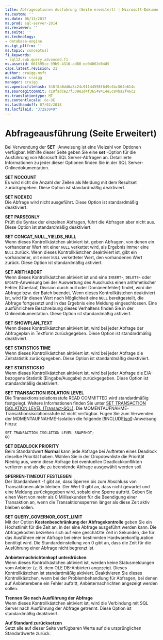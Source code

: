 ```yaml
---
title: Abfrageoptionen Ausführung (Seite erweitert) | Microsoft-Dokumentation
ms.custom: ''
ms.date: 06/13/2017
ms.prod: sql-server-2014
ms.reviewer: ''
ms.suite: ''
ms.technology:
- database-engine
ms.tgt_pltfrm: ''
ms.topic: conceptual
f1_keywords:
- sql12.swb.query.advanced.f1
ms.assetid: 661595ce-99b9-4316-ad80-ed04002d04d5
caps.latest.revision: 21
author: craigg-msft
ms.author: craigg
manager: craigg
ms.openlocfilehash: 548f8a0dd6a8c24c91144598f649e3bc564e614c
ms.sourcegitcommit: c18fadce27f330e1d4f36549414e5c84ba2f46c2
ms.translationtype: MT
ms.contentlocale: de-DE
ms.lasthandoff: 07/02/2018
ms.locfileid: "37293040"
---
```

# <a name="query-options-execution-advanced-page"></a>Abfrageausführung (Seite Erweitert)
  Bei Verwendung der **SET** -Anweisung ist eine Vielzahl von Optionen verfügbar. Mithilfe dieser Seite geben Sie eine **set** -Option für die Ausführung von Microsoft SQL Server-Abfragen an. Detaillierte Informationen zu jeder dieser Optionen finden Sie in der SQL Server-Onlinedokumentation.  
  
 **SET NOCOUNT**  
 Es wird nicht die Anzahl der Zeilen als Meldung mit dem Resultset zurückgegeben. Diese Option ist standardmäßig deaktiviert.  
  
 **SET NOEXEC**  
 Die Abfrage wird nicht ausgeführt. Diese Option ist standardmäßig deaktiviert.  
  
 **SET PARSEONLY**  
 Prüft die Syntax der einzelnen Abfragen, führt die Abfragen aber nicht aus. Diese Option ist standardmäßig deaktiviert.  
  
 **SET CONCAT_NULL_YIELDS_NULL**  
 Wenn dieses Kontrollkästchen aktiviert ist, geben Abfragen, von denen ein vorhandener Wert mit einer `NULL` verkettet wird, als Ergebnis immer eine `NULL` zurück. Wenn dieses Kontrollkästchen deaktiviert ist, gibt ein vorhandener, mit einer `NULL` verketteter Wert, den vorhandenen Wert zurück. Diese Option ist standardmäßig aktiviert.  
  
 **SET ARITHABORT**  
 Wenn dieses Kontrollkästchen aktiviert ist und eine `INSERT`-, `DELETE`- oder `UPDATE`-Anweisung bei der Auswertung des Ausdrucks einen arithmetischer Fehler (Überlauf, Division durch null oder Domänenfehler) findet, wird die Abfrage bzw. der Batch beendet. Wenn dieses Kontrollkästchen deaktiviert ist, wird für diesen Wert nach Möglichkeit eine `NULL` bereitgestellt, die Abfrage fortgesetzt und in das Ergebnis eine Meldung eingeschlossen. Eine ausführlichere Beschreibung dieses Verhaltens finden Sie in der Onlinedokumentation. Diese Option ist standardmäßig aktiviert.  
  
 **SET SHOWPLAN_TEXT**  
 Wenn dieses Kontrollkästchen aktiviert ist, wird bei jeder Abfrage der Abfrageplan in Textform zurückgegeben. Diese Option ist standardmäßig deaktiviert.  
  
 **SET STATISTICS TIME**  
 Wenn dieses Kontrollkästchen aktiviert ist, wird bei jeder Abfrage die Zeitstatistik zurückgegeben. Diese Option ist standardmäßig deaktiviert.  
  
 **SET STATISTICS IO**  
 Wenn dieses Kontrollkästchen aktiviert ist, wird bei jeder Abfrage die E/A-bezogene Statistik (Eingabe/Ausgabe) zurückgegeben. Diese Option ist standardmäßig deaktiviert.  
  
 **SET TRANSACTION ISOLATION LEVEL**  
 Die Transaktionsisolationsstufe READ COMMITTED wird standardmäßig festgelegt. Weitere Informationen finden Sie unter [SET TRANSACTION ISOLATION LEVEL &#40;Transact-SQL&#41;](/sql/t-sql/statements/set-transaction-isolation-level-transact-sql). Die MOMENTAUFNAHME-Transaktionsisolationsstufe ist nicht verfügbar. Fügen Sie zum Verwenden der MOMENTAUFNAHME-Isolation die folgende [!INCLUDE[tsql](../includes/tsql-md.md)]-Anweisung hinzu:  
  
```  
SET TRANSACTION ISOLATION LEVEL SNAPSHOT;  
GO  
```  
  
 **SET DEADLOCK PRIORITY**  
 Beim Standardwert **Normal** kann jede Abfrage bei Auftreten eines Deadlock dieselbe Priorität haben. Wählen Sie in der Dropdownliste die Priorität Niedrig aus, wenn diese Abfrage bei eventuellen Deadlockkonflikten verlieren und als die zu beendende Abfrage ausgewählt werden soll.  
  
 **SPERREN-TIMEOUT FESTLEGEN**  
 Der Standardwert -1 gibt an, dass Sperren bis zum Abschluss von Transaktionen aktiv bleiben. Der Wert 0 gibt an, dass nicht gewartet und eine Meldung zurückgegeben wird, sobald eine Sperre auftritt. Geben Sie einen Wert von mehr als 0 Millisekunden für die Beendigung einer Transaktion an, wenn die Transaktionssperren länger als diese Zeit aktiv bleiben sollen.  
  
 **SET QUERY_GOVERNOR_COST_LIMIT**  
 Mit der Option **Kostenbeschränkung der Abfragekontrolle** geben Sie ein Höchstlimit für die Zeit an, in der eine Abfrage ausgeführt werden kann. Die Abfragekosten beziehen sich auf eine geschätzte Zeit in Sekunden, die für das Ausführen einer Abfrage bei einer bestimmten Hardwarekonfiguration benötigt wird. Die Standardeinstellung von 0 gibt an, dass die Zeit für die Ausführung einer Abfrage nicht begrenzt ist.  
  
 **Anbieternachrichtenkopf unterdrücken**  
 Wenn dieses Kontrollkästchen aktiviert ist, werden keine Statusmeldungen vom Anbieter (z. B. dem OLE DB-Anbieter) angezeigt. Dieses Kontrollkästchen ist standardmäßig aktiviert. Deaktivieren Sie dieses Kontrollkästchen, wenn bei der Problembehandlung für Abfragen, bei denen auf Anbieterebene ein Fehler auftritt, Anbieternachrichten angezeigt werden sollen.  
  
 **Trennen Sie nach Ausführung der Abfrage**  
 Wenn dieses Kontrollkästchen aktiviert ist, wird die Verbindung mit SQL Server nach Ausführung der Abfrage getrennt. Diese Option ist standardmäßig deaktiviert.  
  
 **Auf Standard zurücksetzen**  
 Setzt alle auf dieser Seite verfügbaren Werte auf die ursprünglichen Standardwerte zurück.  
  
  

